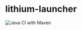# lithium-launcher

![Java CI with Maven](https://github.com/Loyto-SKHR/lithium-launcher/workflows/Java%20CI%20with%20Maven/badge.svg)
